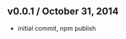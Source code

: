 ## v0.0.1 / October 31, 2014
- initial commit, npm publish


[npmjs-url]: http://npm.im/promistein
[npmjs-shields]: http://img.shields.io/npm/v/promistein.svg
[npmjs-install]: https://nodei.co/npm/promistein.svg?mini=true

[coveralls-url]: https://coveralls.io/r/tunnckoCore/promistein?branch=master
[coveralls-shields]: https://img.shields.io/coveralls/tunnckoCore/promistein.svg

[license-url]: https://github.com/tunnckoCore/promistein/blob/master/license.md
[license-img]: http://img.shields.io/badge/license-MIT-blue.svg

[travis-url]: https://travis-ci.org/tunnckoCore/promistein
[travis-img]: https://travis-ci.org/tunnckoCore/promistein.svg?branch=master

[depstat-url]: https://david-dm.org/tunnckoCore/promistein
[depstat-img]: https://david-dm.org/tunnckoCore/promistein.svg

[author-gittip-img]: http://img.shields.io/gittip/tunnckoCore.svg
[author-gittip]: https://www.gittip.com/tunnckoCore
[author-github]: https://github.com/tunnckoCore
[author-twitter]: https://twitter.com/tunnckoCore

[author-website]: http://www.whistle-bg.tk
[author-npmjs]: https://npmjs.org/~tunnckocore

[cobody-url]: https://github.com/tj/co-body
[mocha-url]: https://github.com/tj/mocha
[rawbody-url]: https://github.com/stream-utils/raw-body
[multer-url]: https://github.com/expressjs/multer
[express-url]: https://github.com/strongloop/express
[formidable-url]: https://github.com/felixge/node-formidable
[co-url]: https://github.com/tj/co
[extend-url]: https://github.com/justmoon/node-extend
[csp-report]: https://mathiasbynens.be/notes/csp-reports
